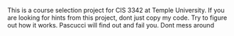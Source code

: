 This is a course selection project for CIS 3342 at Temple University. If you are looking for hints from this project, dont just copy my code. Try to figure out how it works. Pascucci will find out and fail you. Dont mess around
